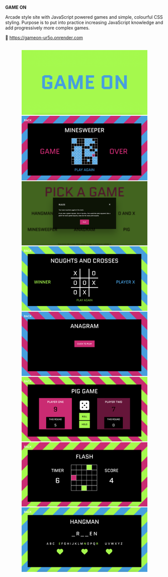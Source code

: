 **GAME ON**

Arcade style site with JavaScript powered games and simple, colourful CSS styling. Purpose is to put into practice increasing JavaScript knowledge and add progressively more complex games. 

:round_pushpin: https://gameon-ur5o.onrender.com

<br>

<section align=center>
<img src="app/assets/images/gameon.png" width="400"> <img src="app/assets/images/gameon1.png" width="400">
<img src="app/assets/images/gameon8.png" width="400"> <img src="app/assets/images/gameon3.png" width="400">
<img src="app/assets/images/gameon2.png" width="400"> <img src="app/assets/images/gameon4.png" width="400">
<img src="app/assets/images/gameon6.png" width="400"> <img src="app/assets/images/gameon5.png" width="400">
</section>
